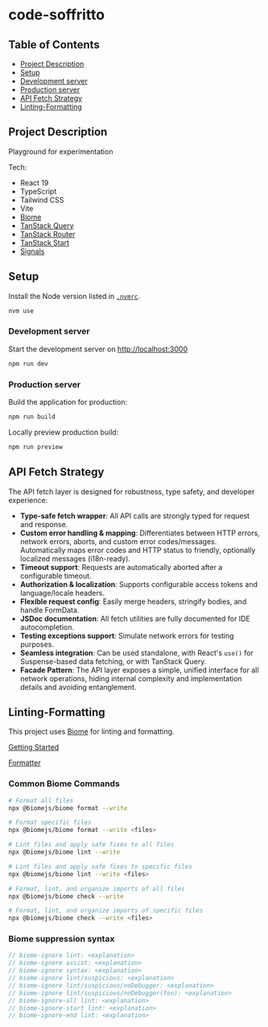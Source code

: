 # code-soffritto

## Table of Contents

- [Project Description](#project-description)
- [Setup](#setup)
- [Development server](#development-server)
- [Production server](#production-server)
- [API Fetch Strategy](#api-fetch-strategy)
- [Linting-Formatting](#linting-formatting)

## Project Description

Playground for experimentation

Tech:

- React 19
- TypeScript
- Tailwind CSS
- Vite
- [Biome](#linting-formatting)
- [TanStack Query](https://tanstack.com/query/latest)
- [TanStack Router](https://tanstack.com/router/latest)
- [TanStack Start](https://tanstack.com/start/latest)
- [Signals](https://preactjs.com/guide/v10/signals/)

## Setup

Install the Node version listed in [`.nvmrc`](.nvmrc).

```sh
nvm use
```

### Development server

Start the development server on [http://localhost:3000](http://localhost:3000)

```bash
npm run dev
```

### Production server

Build the application for production:

```sh
npm run build
```

Locally preview production build:

```sh
npm run preview
```

## API Fetch Strategy

The API fetch layer is designed for robustness, type safety, and developer experience:

- **Type-safe fetch wrapper**: All API calls are strongly typed for request and response.
- **Custom error handling & mapping**: Differentiates between HTTP errors, network errors, aborts, and custom error codes/messages. Automatically maps error codes and HTTP status to friendly, optionally localized messages (i18n-ready).
- **Timeout support**: Requests are automatically aborted after a configurable timeout.
- **Authorization & localization**: Supports configurable access tokens and language/locale headers.
- **Flexible request config**: Easily merge headers, stringify bodies, and handle FormData.
- **JSDoc documentation**: All fetch utilities are fully documented for IDE autocompletion.
- **Testing exceptions support**: Simulate network errors for testing purposes.
- **Seamless integration**: Can be used standalone, with React's `use()` for Suspense-based data fetching, or with TanStack Query.
- **Facade Pattern**: The API layer exposes a simple, unified interface for all network operations, hiding internal complexity and implementation details and avoiding entanglement.

## Linting-Formatting

This project uses [Biome](https://biomejs.dev/) for linting and formatting.

[Getting Started](https://biomejs.dev/guides/getting-started/)

[Formatter](hhttps://biomejs.dev/formatter/)

### Common Biome Commands

```sh
# Format all files
npx @biomejs/biome format --write

# Format specific files
npx @biomejs/biome format --write <files>

# Lint files and apply safe fixes to all files
npx @biomejs/biome lint --write

# Lint files and apply safe fixes to specific files
npx @biomejs/biome lint --write <files>

# Format, lint, and organize imports of all files
npx @biomejs/biome check --write

# Format, lint, and organize imports of specific files
npx @biomejs/biome check --write <files>
```

### Biome suppression syntax

```js
// biome-ignore lint: <explanation>
// biome-ignore assist: <explanation>
// biome-ignore syntax: <explanation>
// biome-ignore lint/suspicious: <explanation>
// biome-ignore lint/suspicious/noDebugger: <explanation>
// biome-ignore lint/suspicious/noDebugger(foo): <explanation>
// biome-ignore-all lint: <explanation>
// biome-ignore-start lint: <explanation>
// biome-ignore-end lint: <explanation>
```
